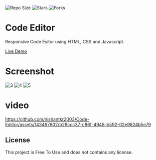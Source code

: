 

![Repo Size](https://img.shields.io/github/repo-size/nishantkr2003/Web-Devlopment-Journey)
![Stars](https://img.shields.io/github/stars/nishantkr2003/Web-Devlopment-Journey?style=social)
![Forks](https://img.shields.io/github/forks/nishantkr2003/Web-Devlopment-Journey?style=social)







#               Code Editor 


Responsive Code Esitor using HTML, CSS and Javascript.


[Live Demo](https://nishantkr2003.github.io/Code-Ediitor/)


#    Screenshot

![3](https://github.com/nishantkr2003/Code-Ediitor/assets/143467602/92299c0f-37f3-44b8-adfd-808534d91dca)
![4](https://github.com/nishantkr2003/Code-Ediitor/assets/143467602/5819af0b-911c-45c5-9896-c649f8197e42)
![5](https://github.com/nishantkr2003/Code-Ediitor/assets/143467602/4d308fb5-1775-4e7c-80c7-2ca52f605c49)


#   video 

https://github.com/nishantkr2003/Code-Ediitor/assets/143467602/b28ccc37-c86f-4948-b592-02e9824b5e79



## License

This project is Free To Use and does not contains any license.

